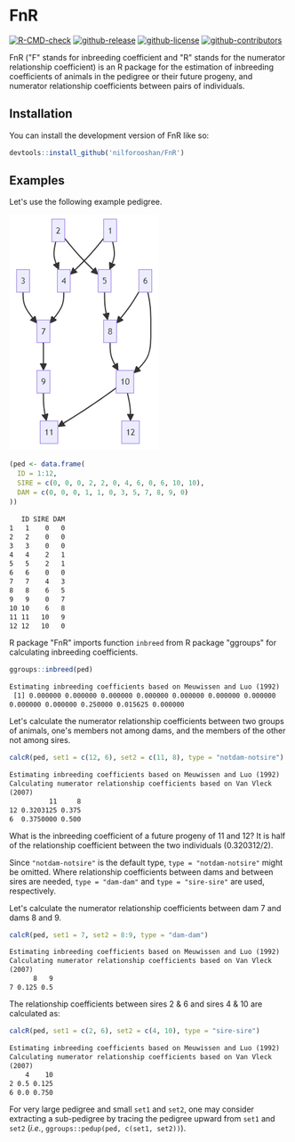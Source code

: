 # FnR

<!-- badges: start -->

[![R-CMD-check](https://github.com/nilforooshan/FnR/actions/workflows/R-CMD-check.yaml/badge.svg)](https://github.com/nilforooshan/FnR/actions/workflows/R-CMD-check.yaml)
[![github-release](https://img.shields.io/github/release/nilforooshan/FnR.svg)](https://github.com/nilforooshan/FnR)
[![github-license](https://img.shields.io/github/license/nilforooshan/FnR.svg)](https://github.com/nilforooshan/FnR/blob/master/LICENSE.md)
[![github-contributors](https://img.shields.io/github/contributors/nilforooshan/FnR.svg)](https://github.com/nilforooshan/FnR/graphs/contributors/)

<!-- badges: end -->

FnR ("F" stands for inbreeding coefficient and "R" stands for the numerator relationship coefficient) is an R package for the estimation of inbreeding coefficients of animals in the pedigree or their future progeny, and numerator relationship coefficients between pairs of individuals.

## Installation

You can install the development version of FnR like so:

```r
devtools::install_github('nilforooshan/FnR')
```

## Examples

Let's use the following example pedigree.

![](vignettes/ped.PNG)

```r
(ped <- data.frame(
  ID = 1:12,
  SIRE = c(0, 0, 0, 2, 2, 0, 4, 6, 0, 6, 10, 10),
  DAM = c(0, 0, 0, 1, 1, 0, 3, 5, 7, 8, 9, 0)
))
```

```
   ID SIRE DAM
1   1    0   0
2   2    0   0
3   3    0   0
4   4    2   1
5   5    2   1
6   6    0   0
7   7    4   3
8   8    6   5
9   9    0   7
10 10    6   8
11 11   10   9
12 12   10   0
```

R package "FnR" imports function `inbreed` from R package "ggroups" for calculating inbreeding coefficients.

```r
ggroups::inbreed(ped)
```

```
Estimating inbreeding coefficients based on Meuwissen and Luo (1992)
 [1] 0.000000 0.000000 0.000000 0.000000 0.000000 0.000000 0.000000 0.000000 0.000000 0.250000 0.015625 0.000000
```

Let's calculate the numerator relationship coefficients between two groups of animals, one's members not among dams, and the members of the other not among sires.

```r
calcR(ped, set1 = c(12, 6), set2 = c(11, 8), type = "notdam-notsire")
```

```
Estimating inbreeding coefficients based on Meuwissen and Luo (1992)
Calculating numerator relationship coefficients based on Van Vleck (2007)
          11     8
12 0.3203125 0.375
6  0.3750000 0.500
```

What is the inbreeding coefficient of a future progeny of 11 and 12?
It is half of the relationship coefficient between the two individuals (0.320312/2).

Since `"notdam-notsire"` is the default type, `type = "notdam-notsire"` might be omitted.
Where relationship coefficients between dams and between sires are needed, `type = "dam-dam"` and `type = "sire-sire"` are used, respectively.

Let's calculate the numerator relationship coefficients between dam 7 and dams 8 and 9.

```r
calcR(ped, set1 = 7, set2 = 8:9, type = "dam-dam")
```

```
Estimating inbreeding coefficients based on Meuwissen and Luo (1992)
Calculating numerator relationship coefficients based on Van Vleck (2007)
      8   9
7 0.125 0.5
```

The relationship coefficients between sires 2 & 6 and sires 4 & 10 are calculated as:

```r
calcR(ped, set1 = c(2, 6), set2 = c(4, 10), type = "sire-sire")
```

```
Estimating inbreeding coefficients based on Meuwissen and Luo (1992)
Calculating numerator relationship coefficients based on Van Vleck (2007)
    4    10
2 0.5 0.125
6 0.0 0.750
```

For very large pedigree and small `set1` and `set2`, one may consider extracting a sub-pedigree by tracing the pedigree upward from `set1` and `set2` (_i.e._, `ggroups::pedup(ped, c(set1, set2))`).
